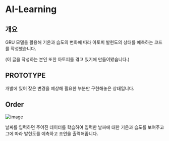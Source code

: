 # AI-Learning

## 개요

GRU 모델을 활용해 기온과 습도의 변화에 따라 아토피 발현도의 상태를 예측하는 코드를 작성했습니다.

(이 글을 작성하는 본인 또한 아토피를 겪고 있기에 만들어봤습니다.)

## PROTOTYPE

개발에 있어 잦은 변경을 예상해 필요한 부분만 구현해놓은 상태입니다.

## Order
![image](https://github.com/user-attachments/assets/ec8a5159-1382-46e2-a259-07a5d70f10c3)

날짜를 입력하면 주어진 데이터를 학습하여 입력한 날짜에 대한 기온과 습도를 보여주고 그에 따라 
발현도를 예측하고 조언을 출력해줍니다. 
